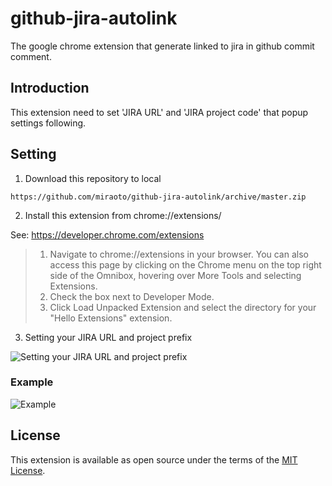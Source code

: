 # github-jira-autolink
The google chrome extension that generate linked to jira in github commit comment.

## Introduction
This extension need to set 'JIRA URL' and 'JIRA project code' that popup settings following.

## Setting

1. Download this repository to local

``` https://github.com/miraoto/github-jira-autolink/archive/master.zip ```

2. Install this extension from chrome://extensions/

See: https://developer.chrome.com/extensions

> 1. Navigate to chrome://extensions in your browser. You can also access this page by clicking on the Chrome menu on the top right side of the Omnibox, hovering over More Tools and selecting Extensions.
> 2. Check the box next to Developer Mode.
> 3. Click Load Unpacked Extension and select the directory for your "Hello Extensions" extension.

3. Setting your JIRA URL and project prefix

![Setting your JIRA URL and project prefix](https://user-images.githubusercontent.com/1483607/34524562-4f016720-f0df-11e7-9db1-00654988c038.png)


### Example

![Example](https://user-images.githubusercontent.com/1483607/34524635-90e907ce-f0df-11e7-8aa5-c38dc33604af.png)

## License
This extension is available as open source under the terms of the [MIT License](http://opensource.org/licenses/MIT).
